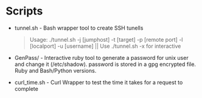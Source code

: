 Scripts
=======

* tunnel.sh - Bash wrapper tool to create SSH tunells

	> Usage: ./tunnel.sh -j [jumphost] -t [target] -p [remote port] -l [localport] -u [username] || Use ./tunnel.sh -x for interactive

* GenPass/ - Interactive ruby tool to generate a password for unix user and change it (/etc/shadow). password is stored in a gpg encrypted file. Ruby and Bash/Python versions.

* curl_time.sh  - Curl Wrapper to test the time it takes for a request to complete

